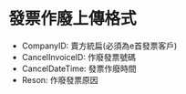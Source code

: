 # 發票作廢上傳格式

* CompanyID: 賣方統扁\(必須為e首發票客戶\)
* CancelInvoiceID: 作廢發票號碼
* CancelDateTime: 發票作廢時間
* Reson: 作廢發票原因 